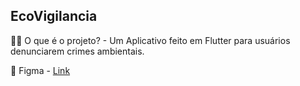 ## EcoVigilancia

🙋‍♀️ O que é o projeto? - Um Aplicativo feito em Flutter para usuários denunciarem crimes ambientais.

🎨 Figma - [Link](https://www.figma.com/files/project/96563334/EcoVigilancia?fuid=1043646466941053185)
